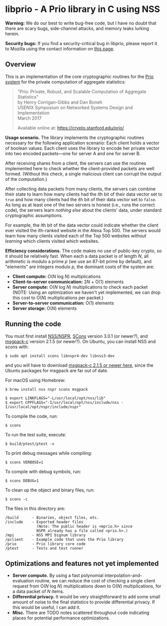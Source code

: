 # libprio - A Prio library in C using NSS 

**Warning:**
We do our best to write bug-free code, but I have no doubt
that there are scary bugs, side-channel attacks, and memory leaks 
lurking herein. 

**Security bugs:**
If you find a security-critical bug in libprio, please report it to Mozilla
using the contact information on 
[this page](https://www.mozilla.org/security/#For_Developers).

## Overview

This is an implementation of the core cryptographic routines
for the [Prio system](https://crypto.stanford.edu/prio/) 
for the private computation of aggregate statistics:
> "Prio: Private, Robust, and Scalable Computation of Aggregate Statistics"<br>
> by Henry Corrigan-Gibbs and Dan Boneh<br>
> USENIX Symposium on Networked Systems Design and Implementation<br>
> March 2017
>
> Available online at:
>    https://crypto.stanford.edu/prio/

**Usage scenario.**
The library implements the cryptographic routines necessary
for the following application scenario:
Each client holds a vector of boolean values.
Each client uses the library to encode her private vector into two 
encoded packets&mdash;one for server A and one for server B.

After receiving shares from a client, the servers can use the routines
implemented here to check whether the client-provided packets are 
well formed. 
(Without this check, a single malicious client can corrupt the
output of the computation.)

After collecting data packets from many clients, the servers
can combine their state to learn how many clients had the
*i*th bit of their data vector set to `true` and how many
clients had the *i*th bit of their data vector set to `false`.
As long as at least one of the two servers is honest 
(i.e., runs the correct code), 
the servers learn *nothing else* about the clients' data, 
under standard cryptographic assumptions.

For example, the *i*th bit of the data vector could indicate
whether the client ever visited the *i*th-ranked website
in the Alexa Top 500.
The servers would learn how many clients visited each of the 
Top 500 websites *without learning* which clients visited
which websites.

**Efficiency considerations.**
The code makes no use of public-key crypto, so it should 
be relatively fast.
When each a data packet is of length *N*, 
all arithmetic is modulo a prime *p* (we use an 87-bit prime by default), 
and "elements" are integers modulo *p*, 
the dominant costs of the system are:
* **Client compute:** O(*N* log *N*) multiplications 
* **Client-to-server communication:** 2*N* + O(1) elements<br>
* **Server compute:** O(*N* log *N*) multiplications to check each packet<br> 
    (NOTE: Using an optimization we haven't yet implemented, we can 
    drop this cost to O(*N*) multiplications per packet.)
* **Server-to-server communication:** O(1) elements
* **Server storage:** O(*N*) elements

## Running the code

You must first install 
[NSS/NSPR](https://developer.mozilla.org/en-US/docs/Mozilla/Projects/NSS), 
[SCons](http://scons.org/) version 3.0.1 (or newer?), and
[msgpack-c](https://github.com/msgpack/msgpack-c) version 2.1.5 (or newer?).
On Ubuntu, you can install NSS and scons with:

    $ sudo apt install scons libnspr4-dev libnss3-dev 

and you will have to download [msgpack-c 2.1.5 or newer here](https://github.com/msgpack/msgpack-c/releases),
since the Ubuntu packages for msgpack are far out of date.

For macOS using Homebrew:

    $ brew install nss nspr scons msgpack

    $ export LINKFLAGS="-L/usr/local/opt/nss/lib"
    $ export CPPFLAGS="-I/usr/local/opt/nss/include/nss -I/usr/local/opt/nspr/include/nspr"

To compile the code, run:

    $ scons

To run the test suite, execute:

    $ build/ptest/ptest -v

To print debug messages while compiling:

    $ scons VERBOSE=1

To compile with debug symbols, run:

    $ scons DEBUG=1

To clean up the object and binary files, run:

    $ scons -c

The files in this directory are:
````
/build      - Binaries, object files, etc.
/include    - Exported header files
              (Note: The public header is <mprio.h> since
              NSPR already has a file called <prio.h>.)
/mpi        - NSS MPI bignum library 
/pclient    - Example code that uses the Prio library
/prio       - Prio library core code
/ptest      - Tests and test runner
````

## Optimizations and features not yet implemented
* **Server compute.**
  By using a fast polynomial interpolation-and-evaluation
  routine, we can reduce the cost of checking a single client
  request from O(*N* log *N*) multiplications down to O(*N*)
  multiplications, for a data packet of *N* items.
* **Differential privacy.**
  It would be very straightforward to add some small amount of 
  noise to the final statistics to provide differential privacy.
  If this would be useful, I can add it.
* **Misc.**
  There are TODO notes scattered throughout code indicating
  places for potential performance optimizations.
  


